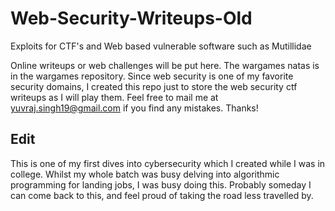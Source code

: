 # Web-Security-Writeups-Old
Exploits for CTF's and Web based vulnerable software such as Mutillidae

Online writeups or web challenges will be put here. The wargames natas is in the wargames repository. Since web security is one of my favorite security domains, I created this repo just to store the web security ctf writeups as I will play them. Feel free to mail me at yuvraj.singh19@gmail.com if you find any mistakes. Thanks!


## Edit
This is one of my first dives into cybersecurity which I created while I was in college. Whilst my whole batch was busy delving into algorithmic programming for landing jobs, I was busy doing this. Probably someday I can come back to this, and feel proud of taking the road less travelled by.
